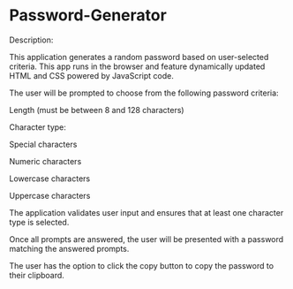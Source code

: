 # Password-Generator


Description:

This application generates a random password based on user-selected criteria. This app runs in the browser and feature dynamically updated HTML and CSS powered by JavaScript code.

The user will be prompted to choose from the following password criteria:

Length (must be between 8 and 128 characters)

Character type:

Special characters

Numeric characters

Lowercase characters

Uppercase characters


The application validates user input and ensures that at least one character type is selected.

Once all prompts are answered, the user will be presented with a password matching the answered prompts.

The user has the option to click the copy button to copy the password to their clipboard.
